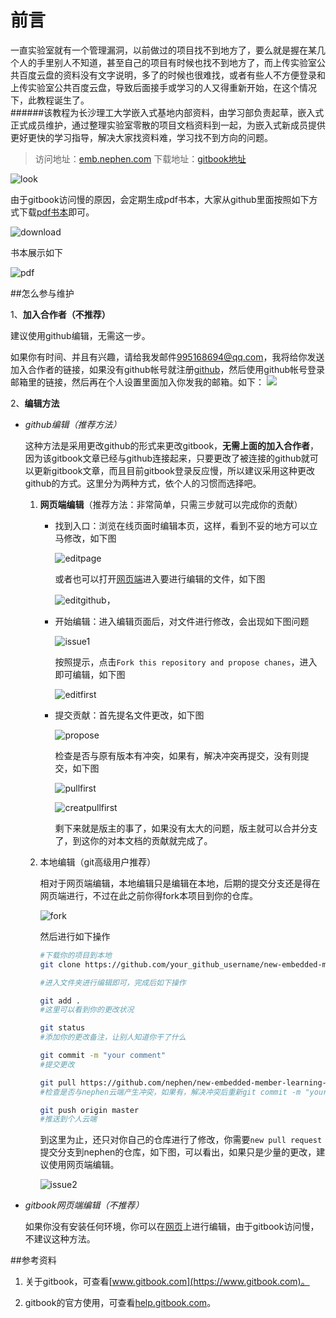 前言
=======

一直实验室就有一个管理漏洞，以前做过的项目找不到地方了，要么就是握在某几个人的手里别人不知道，甚至自己的项目有时候也找不到地方了，而上传实验室公共百度云盘的资料没有文字说明，多了的时候也很难找，或者有些人不方便登录和上传实验室公共百度云盘，导致后面接手或学习的人又得重新开始，在这个情况下，此教程诞生了。   
######该教程为长沙理工大学嵌入式基地内部资料，由学习部负责起草，嵌入式正式成员维护，通过整理实验室零散的项目文档资料到一起，为嵌入式新成员提供更好更快的学习指导，解决大家找资料难，学习找不到方向的问题。

>访问地址：[emb.nephen.com](http://emb.nephen.com/)
>下载地址：[gitbook地址](https://www.gitbook.com/download/pdf/book/nephen/new-embedded-member-learning-guidance)

![look](images/look.png)

由于gitbook访问慢的原因，会定期生成pdf书本，大家从github里面按照如下方式下载[pdf书本](https://github.com/nephen/new-embedded-member-learning-guidance/blob/master/pdf/new-embedded-member-learning-guidance.pdf)即可。

![download](images/download.png)

书本展示如下

![pdf](images/pdf.png)

##怎么参与维护

1、**加入合作者（不推荐）**

建议使用github编辑，无需这一步。

如果你有时间、并且有兴趣，请给我发邮件<a href=mailto:995168694@qq.com>995168694@qq.com</a>，我将给你发送加入合作者的链接，如果没有github帐号就注册[github](https://github.com/login)，然后使用github帐号登录邮箱里的链接，然后再在个人设置里面加入你发我的邮箱。如下：
<img src="http://blue.nephen.com/egitbook.png">

2、**编辑方法**

- *github编辑（推荐方法）*

	这种方法是采用更改github的形式来更改gitbook，**无需上面的加入合作者**，因为该gitbook文章已经与github连接起来，只要更改了被连接的github就可以更新gitbook文章，而且目前gitbook登录反应慢，所以建议采用这种更改github的方式。这里分为两种方式，依个人的习惯而选择吧。

	1. **网页端编辑**（推荐方法：非常简单，只需三步就可以完成你的贡献）

	    - 找到入口：浏览在线页面时编辑本页，这样，看到不妥的地方可以立马修改，如下图

		    ![editpage](images/editpage.png)

		    或者也可以打开[网页端](https://github.com/nephen/new-embedded-member-learning-guidance)进入要进行编辑的文件，如下图

		    ![editgithub](images/edit_drones.png)，

	    - 开始编辑：进入编辑页面后，对文件进行修改，会出现如下图问题

			![issue1](images/issue1.png)

			按照提示，点击`Fork this repository and propose chanes`，进入即可编辑，如下图

			![editfirst](images/editfirst.png)
	    - 提交贡献：首先提名文件更改，如下图

	    	![propose](images/proposefirst.png) 

	    	检查是否与原有版本有冲突，如果有，解决冲突再提交，没有则提交，如下图

	    	![pullfirst](images/pullfirst.png)

	    	![creatpullfirst](images/creatpullfirst.png)

	    	剩下来就是版主的事了，如果没有太大的问题，版主就可以合并分支了，到这你的对本文档的贡献就完成了。

	2. 本地编辑（git高级用户推荐）

		相对于网页端编辑，本地编辑只是编辑在本地，后期的提交分支还是得在网页端进行，不过在此之前你得fork本项目到你的仓库。

		![fork](images/clone.png)

		然后进行如下操作
		
		```sh
		#下载你的项目到本地
		git clone https://github.com/your_github_username/new-embedded-member-learning-guidance.git

		#进入文件夹进行编辑即可，完成后如下操作

		git add .
		#这里可以看到你的更改状况

		git status
		#添加你的更改备注，让别人知道你干了什么

		git commit -m "your comment"
		#提交更改

		git pull https://github.com/nephen/new-embedded-member-learning-guidance.git master
		#检查是否与nephen云端产生冲突，如果有，解决冲突后重新git commit -m "your comment"

		git push origin master
		#推送到个人云端
		```
		到这里为止，还只对你自己的仓库进行了修改，你需要`new pull request`提交分支到nephen的仓库，如下图，可以看出，如果只是少量的更改，建议使用网页端编辑。

		![issue2](images/issue2.png)

- *gitbook网页端编辑（不推荐）*

    如果你没有安装任何环境，你可以在[网页](https://www.gitbook.com/book/nephen/new-embedded-member-learning-guidance/details)上进行编辑，由于gitbook访问慢，不建议这种方法。

##参考资料

1. 关于gitbook，可查看[www.gitbook.com](https://www.gitbook.com)。

2. gitbook的官方使用，可查看[help.gitbook.com](https://help.gitbook.com/)。